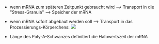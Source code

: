 - wenn mRNA zum späteren Zeitpunkt gebraucht wird --> Transport in die "Stress-Granula" --> Speicher der mRNA

- wenn mRNA sofort abgebaut werden soll --> Transport in das Prozessierungs-Körperchens:
![](Pasted%20image%2020240112162732.png)

- Länge des Poly-A-Schwanzes definitiert die Halbwertszeit der mRNA